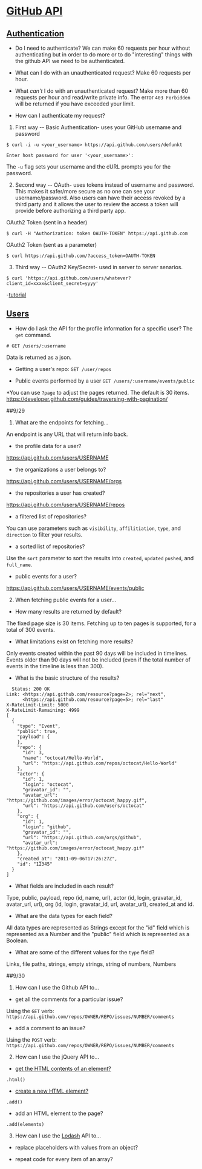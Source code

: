 # [GitHub API](https://developer.github.com/v3/)

## [Authentication](https://developer.github.com/v3/#authentication)

* Do I need to authenticate? 
We can make 60 requests per hour without authenticating but in order to do more or to do "interesting" things with the github API we need to be authenticated.

* What can I do with an unauthenticated request? 
Make 60 requests per hour. 

* What _can't_ I do with an unauthenticated request? 
Make more than 60 requests per hour and read/write private info. The error `403 Forbidden` will be returned if you have exceeded your limit.

* How can I authenticate my request?

1. First way -- Basic Authentication- uses your GitHub username and password
```
$ curl -i -u <your_username> https://api.github.com/users/defunkt

Enter host password for user '<your_username>':
```
The `-u` flag sets your username and the cURL prompts you for the password.  

2. Second way -- OAuth- uses tokens instead of username and password. This makes it safer/more secure as no one can see your username/password. Also users can have their access revoked by a third party and it allows the user to review the access a token will provide before authorizing a third party app. 

OAuth2 Token (sent in a header)
```
$ curl -H "Authorization: token OAUTH-TOKEN" https://api.github.com
```
OAuth2 Token (sent as a parameter)
```
$ curl https://api.github.com/?access_token=OAUTH-TOKEN
```
3. Third way -- OAuth2 Key/Secret- used in server to server senarios.
```
$ curl 'https://api.github.com/users/whatever?client_id=xxxx&client_secret=yyyy'
```

-[tutorial](https://developer.github.com/guides/getting-started/)



## [Users](https://developer.github.com/v3/users/)

* How do I ask the API for the profile information for a specific user?
The `get` command.  
```
# GET /users/:username
```
Data is returned as a json.

* Getting a user's repo:
`GET /user/repos`

* Public events performed by a user
`GET /users/:username/events/public`

*You can use `?page` to adjust the pages returned. The default is 30 items. https://developer.github.com/guides/traversing-with-pagination/


##9/29

1. What are the endpoints for fetching...

An endpoint is any URL that will return info back.

* the profile data for a user? 
 
https://api.github.com/users/USERNAME

* the organizations a user belongs to?

https://api.github.com/users/USERNAME/orgs

* the repositories a user has created?

https://api.github.com/users/USERNAME/repos

* a filtered list of repositories?

You can use parameters such as `visibility`, `affilitiation`, `type`, and `direction` to filter your results.

* a sorted list of repositories?

Use the `sort` parameter to sort the results into `created`, `updated` `pushed`, and `full_name`.

* public events for a user?

https://api.github.com/users/USERNAME/events/public

2. When fetching public events for a user...

* How many results are returned by default?

The fixed page size is 30 items. Fetching up to ten pages is supported, for a total of 300 events.

* What limitations exist on fetching more results?

Only events created within the past 90 days will be included in timelines. Events older than 90 days will not be included (even if the total number of events in the timeline is less than 300).

* What is the basic structure of the results?

```
  Status: 200 OK
Link: <https://api.github.com/resource?page=2>; rel="next",
      <https://api.github.com/resource?page=5>; rel="last"
X-RateLimit-Limit: 5000
X-RateLimit-Remaining: 4999
[
  {
    "type": "Event",
    "public": true,
    "payload": {
    },
    "repo": {
      "id": 3,
      "name": "octocat/Hello-World",
      "url": "https://api.github.com/repos/octocat/Hello-World"
    },
    "actor": {
      "id": 1,
      "login": "octocat",
      "gravatar_id": "",
      "avatar_url": "https://github.com/images/error/octocat_happy.gif",
      "url": "https://api.github.com/users/octocat"
    },
    "org": {
      "id": 1,
      "login": "github",
      "gravatar_id": "",
      "url": "https://api.github.com/orgs/github",
      "avatar_url": "https://github.com/images/error/octocat_happy.gif"
    },
    "created_at": "2011-09-06T17:26:27Z",
    "id": "12345"
  }
]
  ```

* What fields are included in each result?

Type, public, payload, repo (id, name, url), actor (id, login, gravatar_id, avatar_url, url), org (id, login, gravatar_id, url, avatar_url), created_at and id.

* What are the data types for each field?

All data types are represented as Strings except for the "id" field which is represented as a Number and the "public" field which is represented as a Boolean.

* What are some of the different values for the `type` field? 

 Links, file paths, strings, empty strings, string of numbers, Numbers
 
 
 ##9/30
 
 
1. How can I use the Github API to...

* get all the comments for a particular issue?

Using the `GET` verb:
`https://api.github.com/repos/OWNER/REPO/issues/NUMBER/comments`

* add a comment to an issue?

Using the `POST` verb:
`https://api.github.com/repos/OWNER/REPO/issues/NUMBER/comments`

2. How can I use the jQuery API to...

* [get the HTML contents of an element?](http://api.jquery.com/html/)

`.html()`

* [create a new HTML element?](http://api.jquery.com/add/)

`.add()`

* add an HTML element to the page?

`.add(elements)`

3. How can I use the [Lodash](https://lodash.com/) API to...

* replace placeholders with values from an object?

* repeat code for every item of an array?
